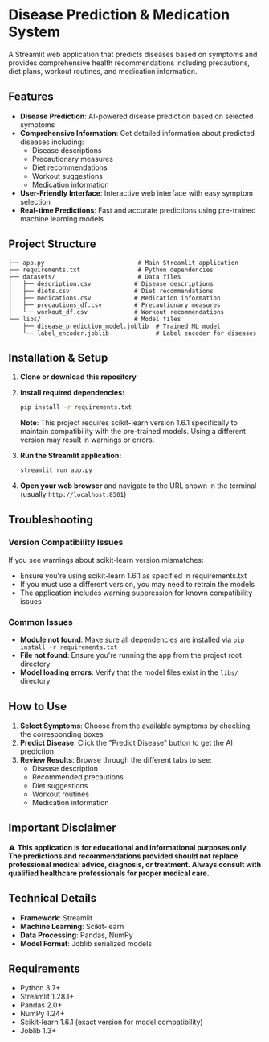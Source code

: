 # Disease Prediction & Medication System

A Streamlit web application that predicts diseases based on symptoms and provides comprehensive health recommendations including precautions, diet plans, workout routines, and medication information.

## Features

- **Disease Prediction**: AI-powered disease prediction based on selected symptoms
- **Comprehensive Information**: Get detailed information about predicted diseases including:
  - Disease descriptions
  - Precautionary measures
  - Diet recommendations
  - Workout suggestions
  - Medication information
- **User-Friendly Interface**: Interactive web interface with easy symptom selection
- **Real-time Predictions**: Fast and accurate predictions using pre-trained machine learning models

## Project Structure

```
├── app.py                          # Main Streamlit application
├── requirements.txt                # Python dependencies
├── datasets/                       # Data files
│   ├── description.csv            # Disease descriptions
│   ├── diets.csv                  # Diet recommendations
│   ├── medications.csv            # Medication information
│   ├── precautions_df.csv         # Precautionary measures
│   └── workout_df.csv             # Workout recommendations
└── libs/                          # Model files
    ├── disease_prediction_model.joblib  # Trained ML model
    └── label_encoder.joblib             # Label encoder for diseases
```

## Installation & Setup

1. **Clone or download this repository**

2. **Install required dependencies:**
   ```bash
   pip install -r requirements.txt
   ```
   
   **Note**: This project requires scikit-learn version 1.6.1 specifically to maintain compatibility with the pre-trained models. Using a different version may result in warnings or errors.

3. **Run the Streamlit application:**
   ```bash
   streamlit run app.py
   ```

4. **Open your web browser** and navigate to the URL shown in the terminal (usually `http://localhost:8501`)

## Troubleshooting

### Version Compatibility Issues
If you see warnings about scikit-learn version mismatches:
- Ensure you're using scikit-learn 1.6.1 as specified in requirements.txt
- If you must use a different version, you may need to retrain the models
- The application includes warning suppression for known compatibility issues

### Common Issues
- **Module not found**: Make sure all dependencies are installed via `pip install -r requirements.txt`
- **File not found**: Ensure you're running the app from the project root directory
- **Model loading errors**: Verify that the model files exist in the `libs/` directory

## How to Use

1. **Select Symptoms**: Choose from the available symptoms by checking the corresponding boxes
2. **Predict Disease**: Click the "Predict Disease" button to get the AI prediction
3. **Review Results**: Browse through the different tabs to see:
   - Disease description
   - Recommended precautions
   - Diet suggestions
   - Workout routines
   - Medication information

## Important Disclaimer

⚠️ **This application is for educational and informational purposes only. The predictions and recommendations provided should not replace professional medical advice, diagnosis, or treatment. Always consult with qualified healthcare professionals for proper medical care.**

## Technical Details

- **Framework**: Streamlit
- **Machine Learning**: Scikit-learn
- **Data Processing**: Pandas, NumPy
- **Model Format**: Joblib serialized models

## Requirements

- Python 3.7+
- Streamlit 1.28.1+
- Pandas 2.0+
- NumPy 1.24+
- Scikit-learn 1.6.1 (exact version for model compatibility)
- Joblib 1.3+

